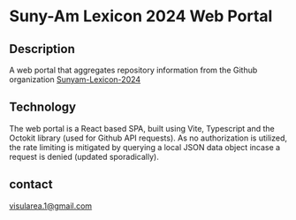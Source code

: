 # Suny-Am Lexicon 2024 Web Portal

## Description

A web portal that aggregates repository information from the Github organization [Sunyam-Lexicon-2024](https://github.com/sunyam-lexicon-2024)

## Technology

The web portal is a React based SPA, built using Vite, Typescript and the Octokit library (used for Github API requests). As no authorization is utilized, the rate limiting is mitigated by querying a local JSON data object incase a request is denied (updated sporadically).

## contact

[visularea.1@gmail.com](mailto:visualarea.1@gmail.com)
